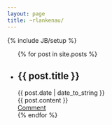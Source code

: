 ```yaml
---
layout: page
title: ~rlankenau/ 
---
```

{% include JB/setup %}

<ul class="posts">
  {% for post in site.posts %}
    <li>
	<H2>{{ post.title }}</H2> 
	<div>{{ post.date | date_to_string }}</div>
	<div>{{ post.content }}</div>
	<div><a href="{{ BASE_PATH }}{{ post.url }}">Comment</a></div>
	</li>
  {% endfor %}
</ul>


